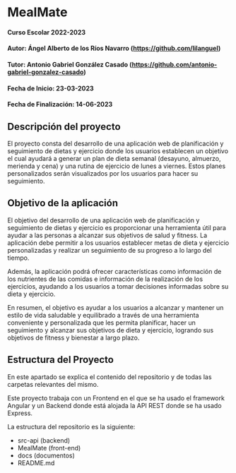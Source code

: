 # MealMate

#### Curso Escolar 2022-2023

#### Autor: Ángel Alberto de los Ríos Navarro (https://github.com/lilanguel)

#### Tutor: Antonio Gabriel González Casado (https://github.com/antonio-gabriel-gonzalez-casado)

#### Fecha de Inicio: 23-03-2023

#### Fecha de Finalización: 14-06-2023

## Descripción del proyecto

El proyecto consta del desarrollo de una aplicación web de planificación y seguimiento de dietas y ejercicio donde los usuarios establecen un objetivo el cual ayudará a generar un plan de dieta semanal (desayuno, almuerzo, merienda y cena) y una rutina de ejercicio de lunes a viernes. Estos planes personalizados serán visualizados por los usuarios para hacer su seguimiento.

## Objetivo de la aplicación

El objetivo del desarrollo de una aplicación web de planificación y seguimiento de dietas y ejercicio es proporcionar una herramienta útil para ayudar a las personas a alcanzar sus objetivos de salud y fitness. La aplicación debe permitir a los usuarios establecer metas de dieta y ejercicio personalizadas y realizar un seguimiento de su progreso a lo largo del tiempo.

Además, la aplicación podrá ofrecer características como información de los nutrientes de las comidas e información de la realización de los ejercicios, ayudando a los usuarios a tomar decisiones informadas sobre su dieta y ejercicio.

En resumen, el objetivo es ayudar a los usuarios a alcanzar y mantener un estilo de vida saludable y equilibrado a través de una herramienta conveniente y personalizada que les permita planificar, hacer un seguimiento y alcanzar sus objetivos de dieta y ejercicio, logrando sus objetivos de fitness y bienestar a largo plazo.

## Estructura del Proyecto

En este apartado se explica el contenido del repositorio y de todas las carpetas relevantes del mismo.

Este proyecto trabaja con un Frontend en el que se ha usado el framework Angular y un Backend donde está alojada la API REST donde se ha usado Express.

La estructura del repositorio es la siguiente:

- src-api (backend)
- MealMate (front-end)
- docs (documentos)
- README.md